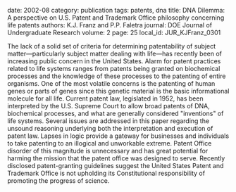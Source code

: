 date: 2002-08
category: publication
tags: patents, dna
title: DNA Dilemma: A perspective on U.S. Patent and Trademark Office philosophy concerning life patents
authors: K.J. Franz and P.P. Faletra
journal: DOE Journal of Undergraduate Research
volume: 2
page: 25
local_id: JUR_KJFranz_0301

The lack of a solid set of criteria for determining patentability of subject
matter—particularly subject matter dealing with life—has recently been of
increasing public concern in the United States. Alarm for patent practices
related to life systems ranges from patents being granted on
biochemical processes and the knowledge of these processes to the patenting of
entire organisms. One of the most volatile concerns is the patenting of human
genes or parts of genes since this genetic material is the basic informational
molecule for all life. Current patent law, legislated in 1952, has been
interpreted by the U.S. Supreme Court to allow broad patents of DNA, biochemical
processes, and what are generally considered "inventions" of life systems.
Several issues are addressed in this paper regarding the unsound reasoning
underlying both the interpretation and execution of patent law. Lapses in logic
provide a gateway for businesses and individuals to take patenting to an
illogical and unworkable extreme. Patent Office disorder of this magnitude is
unnecessary and has great potential for harming the mission that the patent
office was designed to serve. Recently disclosed patent-granting guidelines
suggest the United States Patent and Trademark Office is not upholding its
Constitutional responsibility of promoting the progress of science.
